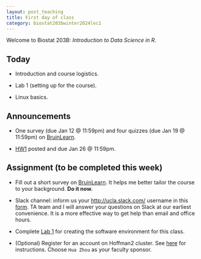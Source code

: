 ```yaml
---
layout: post_teaching
title: First day of class
category: biostat203bwinter2024lec1
---
```


Welcome to Biostat 203B: *Introduction to Data Science in R*. 

## Today

* Introduction and course logistics.

* Lab 1 (setting up for the course).

* Linux basics.

## Announcements

* One survey (due Jan 12 @ 11:59pm) and four quizzes (due Jan 19 @ 11:59pm) on [BruinLearn](https://bruinlearn.ucla.edu/courses/176236/quizzes).

* [HW1](https://ucla-biostat-203b.github.io/2024winter/hw/hw1/hw1.html) posted and due Jan 26 @ 11:59pm.

## Assignment (to be completed this week)

* Fill out a short survey on [BruinLearn](https://bruinlearn.ucla.edu/courses/176236/quizzes/1004737). It helps me better tailor the course to your background. **Do it now.**

* Slack channel: inform us your <http://ucla.slack.com/> username in this [form](https://forms.gle/eC6RNTGoQTFNt1Jd8). TA team and I will answer your questions on Slack at our earliest convenience. It is a more effective way to get help than email and office hours.   

* Complete [Lab 1](https://ucla-biostat-203b.github.io/2024winter/labs/lab01/lab01.html) for creating the software environment for this class.

* (Optional) Register for an account on Hoffman2 cluster. See [here](https://www.hoffman2.idre.ucla.edu/Accounts/Requesting-an-account.html) for instructions. Choose `Hua Zhou` as your faculty sponsor.
